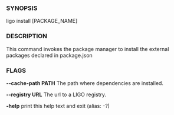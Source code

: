 
### SYNOPSIS
ligo install [PACKAGE_NAME]

### DESCRIPTION
This command invokes the package manager to install the external packages declared in package.json

### FLAGS
**--cache-path PATH**
The path where dependencies are installed.

**--registry URL**
The url to a LIGO registry.

**-help**
print this help text and exit (alias: -?)


